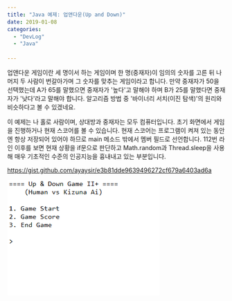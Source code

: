 ```yaml
---
title: "Java 예제: 업앤다운(Up and Down)"
date: 2019-01-08
categories: 
  - "DevLog"
  - "Java"

---
```


업앤다운 게임이란 세 명이서 하는 게임이며 한 명(중재자)이 임의의 숫자를 고른 뒤 나머지 두 사람이 번갈아가며 그 숫자를 맞추는 게임이라고 합니다. 만약 중재자가 50을 선택했는데 A가 65를 말했으면 중재자가 '높다'고 말해야 하며 B가 25를 말했다면 중재자가 '낮다'라고 말해야 합니다. 알고리즘 방법 중 '바이너리 서치(이진 탐색)'의 원리와 비슷하다고 볼 수 있겠네요.

이 예제는 나 홀로 사람이며, 상대방과 중재자는 모두 컴퓨터입니다. 초기 화면에서 게임을 진행하거나 현재 스코어를 볼 수 있습니다. 현재 스코어는 프로그램이 켜져 있는 동안엔 항상 저장되어 있어야 하므로 main 메소드 밖에서 멤버 필드로 선언합니다. 112번 라인 이후를 보면 현재 상황을 if문으로 판단하고 Math.random과 Thread.sleep을 사용해 매우 기초적인 수준의 인공지능을 흉내내고 있는 부분입니다.

https://gist.github.com/ayaysir/e3b81dde9639496272cf679a6403ad6a

![](./assets/img/wp-content/uploads/2019/01/upanddown-cropped.gif)
